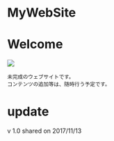 # MyWebSite

# Welcome
<img src="http://i.cubeupload.com/nO0Zso.jpg"></img>

```
未完成のウェブサイトです。
コンテンツの追加等は、随時行う予定です。
```

# update

v 1.0 shared on 2017/11/13
